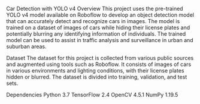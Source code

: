 Car Detection with YOLO v4
Overview
This project uses the pre-trained YOLO v4 model available on Roboflow to develop an object detection model that can accurately detect and recognize cars in images. The model is trained on a dataset of images of cars while hiding their license plates and potentially blurring any identifying information of individuals. The trained model can be used to assist in traffic analysis and surveillance in urban and suburban areas.

Dataset
The dataset for this project is collected from various public sources and augmented using tools such as Roboflow. It consists of images of cars in various environments and lighting conditions, with their license plates hidden or blurred. The dataset is divided into training, validation, and test sets.

Dependencies
Python 3.7
TensorFlow 2.4
OpenCV 4.5.1
NumPy 1.19.5
